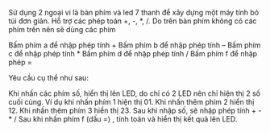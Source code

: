 Sử dụng 2 ngoại vi là bàn phím và led 7 thanh để xây dựng một máy tính bỏ túi đơn giản. Hỗ trợ các
phép toán +, -, *, /. Do trên bàn phím không có các phím trên nên sẽ dùng các phím


Bấm phím a để nhập phép tính +
Bấm phím b để nhập phép tính –
Bấm phím c để nhập phép tính *
Bấm phím d để nhập phép tính /
Bấm phím f để nhập phép =

Yêu cầu cụ thể như sau:

Khi nhấn các phím số, hiển thị lên LED, do chỉ có 2 LED nên chỉ hiện thị 2 số cuối cùng. Ví
dụ khi nhấn phím 1  hiện thị 01. Khi nhấn thêm phím 2  hiển thị 12. Khi nhấn thêm
phím 3  hiển thị 23.
Sau khi nhập số, sẽ nhập phép tính + - * /
Sau khi nhấn phím f (dấu =) , tính toán và hiển thị kết quả lên LED.


